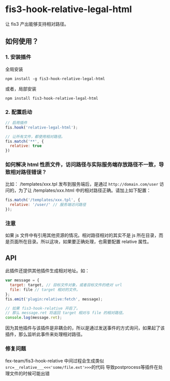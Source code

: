 # fis3-hook-relative-legal-html
让 fis3 产出能够支持相对路径。

## 如何使用？

### 1. 安装插件

全局安装

```
npm install -g fis3-hook-relative-legal-html
```

或者，局部安装

```
npm install fis3-hook-relative-legal-html
```

### 2. 配置启动

```javascript
// 启用插件
fis.hook('relative-legal-html');

// 让所有文件，都使用相对路径。
fis.match('**', {
  relative: true
})
```

### 如何解决 html 性质文件，访问路径与实际服务端存放路径不一致，导致相对路径错误？

比如： /templates/xxx.tpl 发布到服务端后，是通过 `http://domain.com/user` 访问的，为了让 /templates/xxx.html 中的相对路径正确。请加上如下配置：

```javascript
fis.match('/templates/xxx.tpl', {
  relative: '/user/' // 服务端访问路径
});
```

### 注意

如果 js 文件中有引用其他资源的情况。相对路径相对的其实不是 js 所在目录，而是页面所在目录。所以这块，如果要正确处理，也需要配置 relative 属性。

## API

此插件还提供其他插件生成相对地址。如：

```js
var message = {
  target: target, // 目标文件对象，或者目标文件的绝对 url
  file: file // target 相对的文件。
};
fis.emit('plugin:relative:fetch', message);

// 如果 fis3-hook-relative 开启了。
// 那么 message.ret 将返回 target 相对与 file 的相对路径。
console.log(message.ret);
```

因为其他插件与该插件是非耦合的，所以是通过发送事件的方式询问，如果起了该插件，那么监听此事件来处理相对路径。

### 修复问题
fex-team/fis3-hook-relative 中间过程会生成类似 
`src=__relative___<<<'some/file.ext'>>>`的代码 导致postprocess等插件在处理文件的时候可能出错
